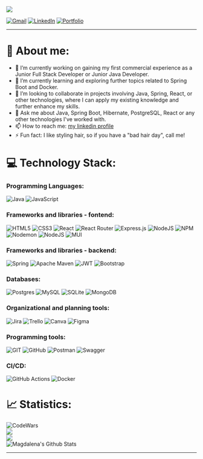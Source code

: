 <a href="https://git.io/typing-svg">
  <img src="https://readme-typing-svg.herokuapp.com/?font=Righteouus&size=35&center=true&vCenter=true&width=500&height=70&duration=4000&lines=Hello,+I'm+Magdalena!👋;Glad+you're+here!😊;Check+out+my+work.👩‍💻&color=36BC4E" />
</a>

[![Gmail](https://img.shields.io/badge/Gmail-D14836?style=for-the-badge&logo=gmail&logoColor=white)](mailto:magdalena.huget@gmail.com)
[![LinkedIn](https://img.shields.io/badge/linkedin-%230077B5.svg?style=for-the-badge&logo=linkedin&logoColor=white)](https://linkedin.com/in/magdalena-huget)
[![Portfolio](https://img.shields.io/badge/Portfolio-%23000000.svg?style=for-the-badge&logo=firefox&logoColor=#FF7139)](https://magdalenahuget.github.io)
<hr/>

# 🙂 About me:

- 🔭 I’m currently working on gaining my first commercial experience as a Junior Full Stack Developer or Junior Java Developer.
- 🌱 I’m currently learning and exploring further topics related to Spring Boot and Docker.
- 👯 I’m looking to collaborate in projects involving Java, Spring, React, or other technologies, where I can apply my existing knowledge and further enhance my skills.
- 💬 Ask me about Java, Spring Boot, Hibernate, PostgreSQL, React or any other technologies I've worked with.
- 📫 How to reach me: [my linkedin profile](www.linkedin.com/in/magdalena-huget)
- ⚡ Fun fact: I like styling hair, so if you have a "bad hair day", call me!

# 💻 Technology Stack:

### Programming Languages:
![Java](https://img.shields.io/badge/java-%23ED8B00.svg?style=for-the-badge&logo=openjdk&logoColor=white) ![JavaScript](https://img.shields.io/badge/javascript-%23323330.svg?style=for-the-badge&logo=javascript&logoColor=%23F7DF1E)

### Frameworks and libraries - fontend: 
![HTML5](https://img.shields.io/badge/html5-%23E34F26.svg?style=for-the-badge&logo=html5&logoColor=white) ![CSS3](https://img.shields.io/badge/css3-%231572B6.svg?style=for-the-badge&logo=css3&logoColor=white) ![React](https://img.shields.io/badge/react-%2320232a.svg?style=for-the-badge&logo=react&logoColor=%2361DAFB) ![React Router](https://img.shields.io/badge/React_Router-CA4245?style=for-the-badge&logo=react-router&logoColor=white)  ![Express.js](https://img.shields.io/badge/express.js-%23404d59.svg?style=for-the-badge&logo=express&logoColor=%2361DAFB) ![NodeJS](https://img.shields.io/badge/node.js-6DA55F?style=for-the-badge&logo=node.js&logoColor=white) ![NPM](https://img.shields.io/badge/NPM-%23CB3837.svg?style=for-the-badge&logo=npm&logoColor=white)  ![Nodemon](https://img.shields.io/badge/NODEMON-%23323330.svg?style=for-the-badge&logo=nodemon&logoColor=%BBDEAD) ![NodeJS](https://img.shields.io/badge/node.js-6DA55F?style=for-the-badge&logo=node.js&logoColor=white) ![MUI](https://img.shields.io/badge/MUI-%230081CB.svg?style=for-the-badge&logo=mui&logoColor=white)

### Frameworks and libraries - backend: 
![Spring](https://img.shields.io/badge/spring-%236DB33F.svg?style=for-the-badge&logo=spring&logoColor=white) ![Apache Maven](https://img.shields.io/badge/Apache%20Maven-C71A36?style=for-the-badge&logo=Apache%20Maven&logoColor=white) ![JWT](https://img.shields.io/badge/JWT-black?style=for-the-badge&logo=JSON%20web%20tokens) ![Bootstrap](https://img.shields.io/badge/bootstrap-%238511FA.svg?style=for-the-badge&logo=bootstrap&logoColor=white)

### Databases:
![Postgres](https://img.shields.io/badge/postgres-%23316192.svg?style=for-the-badge&logo=postgresql&logoColor=white) ![MySQL](https://img.shields.io/badge/mysql-%2300000f.svg?style=for-the-badge&logo=mysql&logoColor=white) ![SQLite](https://img.shields.io/badge/sqlite-%2307405e.svg?style=for-the-badge&logo=sqlite&logoColor=white) ![MongoDB](https://img.shields.io/badge/MongoDB-%234ea94b.svg?style=for-the-badge&logo=mongodb&logoColor=white) 

### Organizational and planning tools:
![Jira](https://img.shields.io/badge/jira-%230A0FFF.svg?style=for-the-badge&logo=jira&logoColor=white) ![Trello](https://img.shields.io/badge/Trello-%23026AA7.svg?style=for-the-badge&logo=Trello&logoColor=white) ![Canva](https://img.shields.io/badge/Canva-%2300C4CC.svg?style=for-the-badge&logo=Canva&logoColor=white) ![Figma](https://img.shields.io/badge/figma-%23F24E1E.svg?style=for-the-badge&logo=figma&logoColor=white)

### Programming tools:
![GIT](https://img.shields.io/badge/Git-fc6d26?style=for-the-badge&logo=git&logoColor=white) ![GitHub](https://img.shields.io/badge/github-%23121011.svg?style=for-the-badge&logo=github&logoColor=white) ![Postman](https://img.shields.io/badge/Postman-FF6C37?style=for-the-badge&logo=postman&logoColor=white) ![Swagger](https://img.shields.io/badge/-Swagger-%23Clojure?style=for-the-badge&logo=swagger&logoColor=white)

### CI/CD:
![GitHub Actions](https://img.shields.io/badge/github%20actions-%232671E5.svg?style=for-the-badge&logo=githubactions&logoColor=white) ![Docker](https://img.shields.io/badge/docker-%230db7ed.svg?style=for-the-badge&logo=docker&logoColor=white)

# 📈 Statistics:
![CodeWars](https://www.codewars.com/users/magdalenahuget/badges/large) </br>
![](https://github-readme-streak-stats.herokuapp.com/?user=magdalenahuget&theme=dark&hide_border=true&title_color=36BC4E&stroke=36BC4E) </br>
![](https://github-readme-stats.vercel.app/api/top-langs/?username=magdalenahuget&theme=dark&hide_border=false&include_all_commits=false&count_private=false&layout=compact&title_color=36BC4E) </br>
![Magdalena's Github Stats](https://github-readme-stats-salesp07.vercel.app/api?username=magdalenahuget&count_private=true&show_icons=true&theme=react&rank_icon=github&border_radius=10&title_color=36BC4E&icon_color=36BC4E)
<hr/>
